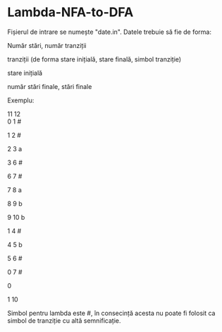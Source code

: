 # Lambda-NFA-to-DFA

Fișierul de intrare se numește "date.in". Datele trebuie să fie de forma:

Număr stări, număr tranziții

tranziții (de forma stare inițială, stare finală, simbol tranziție)

stare inițială

număr stări finale, stări finale

Exemplu:

11 12 </br>
0 1 #

1 2 #

2 3 a

3 6 #

6 7 #

7 8 a

8 9 b

9 10 b

1 4 #

4 5 b

5 6 #

0 7 #

0

1 10

Simbol pentru lambda este #, în consecință acesta nu poate fi folosit ca simbol de tranziție cu altă semnificație.
